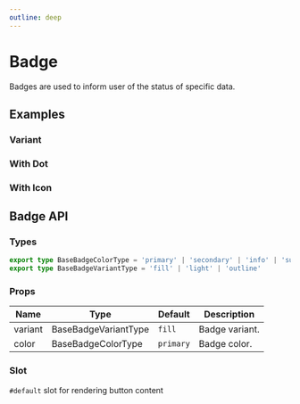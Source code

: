```yaml
---
outline: deep
---
```


<script setup lang="ts">
import BadgeDot from './demo/badge/badge-dot.vue'
import BadgeVariant from './demo/badge/badge-variant.vue'
import BadgeIcon from './demo/badge/badge-icon.vue'
</script>

# Badge

Badges are used to inform user of the status of specific data.

## Examples

### Variant

<!--@include: ./demo/badge/badge-variant.md-->

### With Dot

<!--@include: ./demo/badge/badge-dot.md-->

### With Icon

<!--@include: ./demo/badge/badge-icon.md-->

## Badge API

### Types

```ts
export type BaseBadgeColorType = 'primary' | 'secondary' | 'info' | 'success' | 'warning' | 'danger'
export type BaseBadgeVariantType = 'fill' | 'light' | 'outline'
```

### Props

| Name    | Type                 | Default   | Description    |
| ------- | -------------------- | --------- | -------------- |
| variant | BaseBadgeVariantType | `fill`    | Badge variant. |
| color   | BaseBadgeColorType   | `primary` | Badge color.   |

### Slot

`#default` slot for rendering button content
